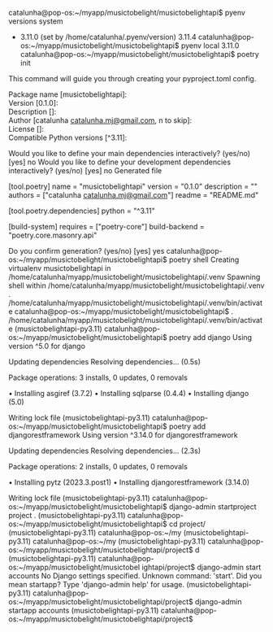 catalunha@pop-os:~/myapp/musictobelight/musictobelightapi$ pyenv versions
  system
* 3.11.0 (set by /home/catalunha/.pyenv/version)
  3.11.4
catalunha@pop-os:~/myapp/musictobelight/musictobelightapi$ pyenv local 3.11.0
catalunha@pop-os:~/myapp/musictobelight/musictobelightapi$ poetry init

This command will guide you through creating your pyproject.toml config.

Package name [musictobelightapi]:  
Version [0.1.0]:  
Description []:  
Author [catalunha <catalunha.mj@gmail.com>, n to skip]:  
License []:  
Compatible Python versions [^3.11]:  

Would you like to define your main dependencies interactively? (yes/no) [yes] no
Would you like to define your development dependencies interactively? (yes/no) [yes] no
Generated file

[tool.poetry]
name = "musictobelightapi"
version = "0.1.0"
description = ""
authors = ["catalunha <catalunha.mj@gmail.com>"]
readme = "README.md"

[tool.poetry.dependencies]
python = "^3.11"


[build-system]
requires = ["poetry-core"]
build-backend = "poetry.core.masonry.api"


Do you confirm generation? (yes/no) [yes] yes
catalunha@pop-os:~/myapp/musictobelight/musictobelightapi$ poetry shell
Creating virtualenv musictobelightapi in /home/catalunha/myapp/musictobelight/musictobelightapi/.venv
Spawning shell within /home/catalunha/myapp/musictobelight/musictobelightapi/.venv
. /home/catalunha/myapp/musictobelight/musictobelightapi/.venv/bin/activate
catalunha@pop-os:~/myapp/musictobelight/musictobelightapi$ . /home/catalunha/myapp/musictobelight/musictobelightapi/.venv/bin/activate
(musictobelightapi-py3.11) catalunha@pop-os:~/myapp/musictobelight/musictobelightapi$ poetry add django
Using version ^5.0 for django

Updating dependencies
Resolving dependencies... (0.5s)

Package operations: 3 installs, 0 updates, 0 removals

  • Installing asgiref (3.7.2)
  • Installing sqlparse (0.4.4)
  • Installing django (5.0)

Writing lock file
(musictobelightapi-py3.11) catalunha@pop-os:~/myapp/musictobelight/musictobelightapi$ poetry add djangorestframework
Using version ^3.14.0 for djangorestframework

Updating dependencies
Resolving dependencies... (2.3s)

Package operations: 2 installs, 0 updates, 0 removals

  • Installing pytz (2023.3.post1)
  • Installing djangorestframework (3.14.0)

Writing lock file
(musictobelightapi-py3.11) catalunha@pop-os:~/myapp/musictobelight/musictobelightapi$ django-admin startproject project .
(musictobelightapi-py3.11) catalunha@pop-os:~/myapp/musictobelight/musictobelightapi$ cd project/
(musictobelightapi-py3.11) catalunha@pop-os:~/my
(musictobelightapi-py3.11) catalunha@pop-os:~/my
(musictobelightapi-py3.11) catalunha@pop-os:~/myapp/musictobelight/musictobelightapi/project$ d
(musictobelightapi-py3.11) catalunha@pop-os:~/myapp/musictobelight/musictobel
ightapi/project$ django-admin start accounts
No Django settings specified.
Unknown command: 'start'. Did you mean startapp?
Type 'django-admin help' for usage.
(musictobelightapi-py3.11) catalunha@pop-os:~/myapp/musictobelight/musictobelightapi/project$ django-admin startapp accounts
(musictobelightapi-py3.11) catalunha@pop-os:~/myapp/musictobelight/musictobelightapi/project$ 

